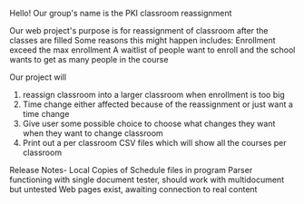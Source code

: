Hello!
Our group's name is the PKI classroom reassignment 

Our web project's purpose is for reassignment of classroom after the classes are filled
Some reasons this might happen includes:
  Enrollment exceed the max enrollment
  A waitlist of people want to enroll and the school wants to get as many people in the course

Our project will 
1. reassign classroom into a larger classroom when enrollment is too big
2. Time change either affected because of the reassignment or just want a time change
3. Give user some possible choice to choose what changes they want when they want to change classroom
4. Print out a per classroom CSV files which will show all the courses per classroom 

Release Notes-
Local Copies of Schedule files in program
Parser functioning with single document tester, should work with multidocument but untested
Web pages exist, awaiting connection to real content
